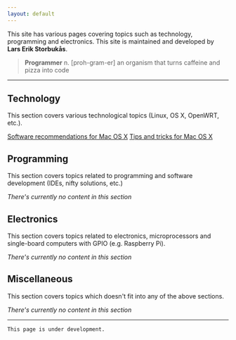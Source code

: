 ```yaml
---
layout: default
---
```


This site has various pages covering topics such as technology, programming and electronics. This site is maintained and developed by **Lars Erik Storbukås**.

> **Programmer**
> n. [proh-gram-er]
> an organism that turns caffeine and pizza into code

------

## [](#technology)Technology

This section covers various technological topics (Linux, OS X, OpenWRT, etc.).

[Software recommendations for Mac OS X](mac-software)
[Tips and tricks for Mac OS X](mac-tips-and-tricks)

## [](#programming)Programming

This section covers topics related to programming and software development (IDEs, nifty solutions, etc.)

_There's currently no content in this section_

## [](#electronics)Electronics

This section covers topics related to electronics, microprocessors and single-board computers with GPIO (e.g. Raspberry Pi).

_There's currently no content in this section_

## [](#electronics)Miscellaneous

This section covers topics which doesn't fit into any of the above sections.

_There's currently no content in this section_

------

```
This page is under development.
```
